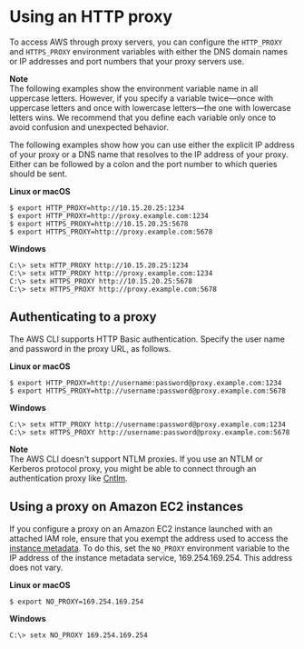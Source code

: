 # Using an HTTP proxy<a name="cli-configure-proxy"></a>

 To access AWS through proxy servers, you can configure the `HTTP_PROXY` and `HTTPS_PROXY` environment variables with either the DNS domain names or IP addresses and port numbers that your proxy servers use\.

**Note**  
The following examples show the environment variable name in all uppercase letters\. However, if you specify a variable twice—once with uppercase letters and once with lowercase letters—the one with lowercase letters wins\. We recommend that you define each variable only once to avoid confusion and unexpected behavior\.

The following examples show how you can use either the explicit IP address of your proxy or a DNS name that resolves to the IP address of your proxy\. Either can be followed by a colon and the port number to which queries should be sent\.

**Linux or macOS**

```
$ export HTTP_PROXY=http://10.15.20.25:1234
$ export HTTP_PROXY=http://proxy.example.com:1234
$ export HTTPS_PROXY=http://10.15.20.25:5678
$ export HTTPS_PROXY=http://proxy.example.com:5678
```

**Windows**

```
C:\> setx HTTP_PROXY http://10.15.20.25:1234
C:\> setx HTTP_PROXY http://proxy.example.com:1234
C:\> setx HTTPS_PROXY http://10.15.20.25:5678
C:\> setx HTTPS_PROXY http://proxy.example.com:5678
```

## Authenticating to a proxy<a name="cli-configure-proxy-auth"></a>

The AWS CLI supports HTTP Basic authentication\. Specify the user name and password in the proxy URL, as follows\. 

**Linux or macOS**

```
$ export HTTP_PROXY=http://username:password@proxy.example.com:1234
$ export HTTPS_PROXY=http://username:password@proxy.example.com:5678
```

**Windows**

```
C:\> setx HTTP_PROXY http://username:password@proxy.example.com:1234
C:\> setx HTTPS_PROXY http://username:password@proxy.example.com:5678
```

**Note**  
The AWS CLI doesn't support NTLM proxies\. If you use an NTLM or Kerberos protocol proxy, you might be able to connect through an authentication proxy like [Cntlm](http://cntlm.sourceforge.net)\.

## Using a proxy on Amazon EC2 instances<a name="cli-configure-proxy-ec2"></a>

If you configure a proxy on an Amazon EC2 instance launched with an attached IAM role, ensure that you exempt the address used to access the [instance metadata](https://docs.aws.amazon.com/AWSEC2/latest/UserGuide/ec2-instance-metadata.html)\. To do this, set the `NO_PROXY` environment variable to the IP address of the instance metadata service, 169\.254\.169\.254\. This address does not vary\.

**Linux or macOS**

```
$ export NO_PROXY=169.254.169.254
```

**Windows**

```
C:\> setx NO_PROXY 169.254.169.254
```